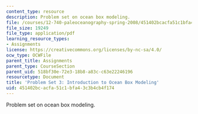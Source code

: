 ```yaml
---
content_type: resource
description: Problem set on ocean box modeling.
file: /courses/12-740-paleoceanography-spring-2008/451402bcacfa51c1bfa43c3b4cb4f174_problem_set3.pdf
file_size: 19249
file_type: application/pdf
learning_resource_types:
- Assignments
license: https://creativecommons.org/licenses/by-nc-sa/4.0/
ocw_type: OCWFile
parent_title: Assignments
parent_type: CourseSection
parent_uid: 518bf30e-72e3-18b8-a83c-c63e22246196
resourcetype: Document
title: 'Problem Set 3: Introduction to Ocean Box Modeling'
uid: 451402bc-acfa-51c1-bfa4-3c3b4cb4f174
---
```

Problem set on ocean box modeling.